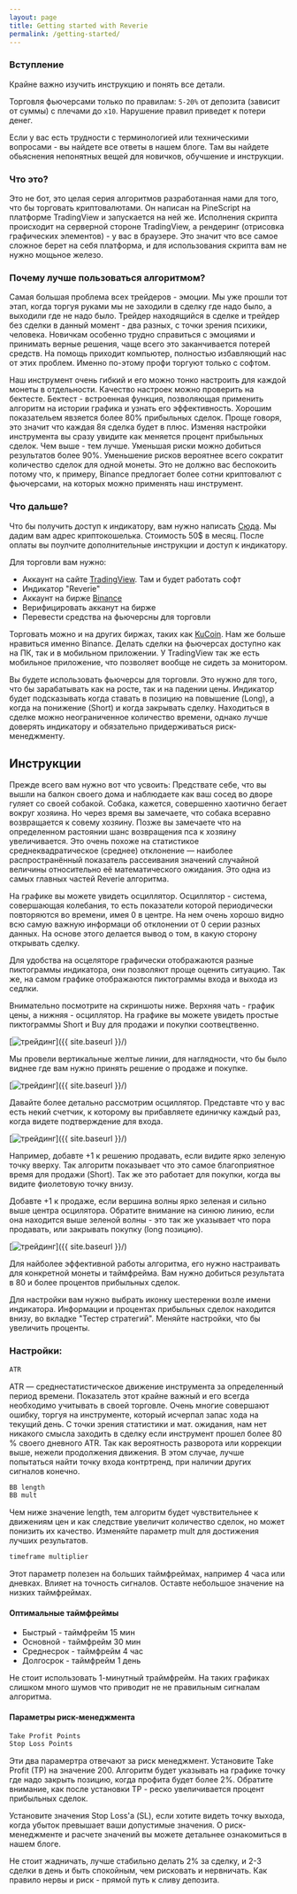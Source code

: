 ```yaml
---
layout: page
title: Getting started with Reverie
permalink: /getting-started/
---
```


### Вступление

Крайне важно изучить инструкцию и понять все детали.

Торговля фьючерсами только по правилам: `5-20%` от депозита (зависит от суммы) с плечами до `х10`. Нарушение правил приведет к потери денег. 

Если у вас есть трудности с терминологией или техническими вопросами - вы найдете все ответы в нашем блоге. Там вы найдете обьяснения непонятных вещей для новичков, обучшение и инструкции.

### Что это?

Это не бот, это целая серия алгоритмов разработанная нами для того, что бы торговать криптовалютами. Он написан на PineScript на платформе TradingView и запускается на ней же. Исполнения скрипта происходит на серверной стороне TradingView, а рендеринг (отрисовка графических элементов) - у вас в браузере. Это значит что все самое сложное берет на себя платформа, и для использования скрипта вам не нужно мощьное железо. 

### Почему лучше пользоваться алгоритмом?

Самая большая проблема всех трейдеров - эмоции. Мы уже прошли тот этап, когда торгуя руками мы не заходили в сделку где надо было, а выходили где не надо было. Трейдер находящийся в сделке и трейдер без сделки в данный момент - два разных, с точки зрения психики, человека. Новичкам особенно трудно справиться с эмоциями и принимать верные решения, чаще всего это заканчивается потерей средств. На помощь приходит компьютер, полностью избавляющий нас от этих проблем. Именно по-этому профи торгуют только с софтом. 

Наш инструмент очень гибкий и его можно тонко настроить для каждой монеты в отдельности. Качество настроек можно проверить на бектесте. Бектест - встроенная функция, позволяющая применить алгоритм на истории графика и узнать его эффективность. Хорошим показательем явзяется более 80% прибыльных сделок. Проще говоря, это значит что каждая 8я сделка будет в плюс. Изменяя настройки инструмента вы сразу увидите как меняется процент прибыльных сделок. Чем выше - тем лучше. Уменьшая риски можно добиться результатов более 90%. Уменьшение рисков вероятнее всего сократит количество сделок для одной монеты. Это не должно вас беспокоить потому что, к примеру, Binance предлогает более сотни криптовалют с фьючерсами, на которых можно применять наш инструмент.

### Что дальше?

Что бы получить доступ к индикатору, вам нужно написать [Сюда](https://t.me/engineerios). Мы дадим вам адрес криптокошелька. Стоимость 50$ в месяц. После оплаты вы поулчите дополнительные инструкции и доступ к индикатору.

Для торговли вам нужно:
- Аккаунт на сайте [TradingView](tradingview.com). Там и будет работать софт
- Индикатор "Reverie"
- Аккаунт на бирже [Binance](http://binance.com)
- Верифицировать акканут на бирже
- Перевести средства на фьючерсны для торговли 

Торговать можно и на других биржах, таких как [KuCoin](https://www.kucoin.com). Нам же больше нравиться именно Binance. Делать сделки на фьючерсах доступно как на ПК, так и в мобильном приложении. У TradingView так же есть мобильное приложение, что позволяет вообще не сидеть за монитором.

Вы будете использовать фьючерсы для торговли. Это нужно для того, что бы зарабатывать как на росте, так и на падении цены. Индикатор будет подсказывать когда ставать в позицию на повышение (Long), а когда на понижение (Short) и когда закрывать сделку. Находиться в сделке можно неограниченное количество времени, однако лучше доверять индикатору и обязательно придерживаться риск-менеджменту.

## Инструкции

Прежде всего вам нужно вот что усвоить: Предствате себе, что вы вышли на балкон своего дома и наблюдаете как ваш сосед во дворе гуляет со своей собакой. Собака, кажется, совершенно хаотично бегает вокруг хозяина. Но через время вы замечаете, что собака всеравно возвращается к совему хозяину. Позже вы замечаете что на определенном растоянии шанс возвращения пса к хозяину увеличивается. Это очень похоже на статистикое среднеквадратическое (среднее) отклонение — наиболее распространённый показатель рассеивания значений случайной величины относительно её математического ожидания. Это одна из самых главных частей Reverie алгоритма. 

На графике вы можете увидеть осциллятор. Осциллятор - система, совершающая колебания, то есть показатели которой периодически повторяются во времени, имея 0 в центре. На нем очень хорошо видно всю самую важную информаци об отклонении от 0 серии разных данных. На основе этого делается вывод о том, в какую сторону открывать сделку.

Для удобства на осцеляторе графически отображаются разные пиктограммы индикатора, они позволяют проще оценить ситуацию. Так же, на самом графике отображаются пиктограммы входа и выхода из седлки.

Внимательно посмотрите на скриншоты ниже. Верхняя чать - график цены, а нижняя - осциллятор.
На графике вы можете увидеть простые пиктограммы Short и Buy для продажи и покупки соотвецтвенно.

[<img src="{{ site.baseurl }}/images/trading.png" alt="трейдинг"/>]({{ site.baseurl }}/)

Мы провели вертикальные желтые линии, для наглядности, что бы было виднее где вам нужно принять решение о продаже и покупке.

[<img src="{{ site.baseurl }}/images/tradingLine.png" alt="трейдинг"/>]({{ site.baseurl }}/)

Давайте более детально рассмотрим осциллятор. Представте что у вас есть некий счетчик, к которому вы прибавляете единичку каждый раз, когда видете подтверждение для входа.

[<img src="{{ site.baseurl }}/images/tradingOstsilator.png" alt="трейдинг"/>]({{ site.baseurl }}/)

Например, добавте +1 к решению продавать, если видите ярко зеленую точку вверху. Так алгоритм показывает что это самое благоприятное время для продажи (Short). Так же это работает для покупки, когда вы видите фиолетовую точку внизу.

Добавте +1 к продаже, если вершина волны ярко зеленая и сильно выше центра осцилятора.
Обратите внимание на синюю линию, если она находится выше зеленой волны - это так же указывает что пора продавать, или закрывать покупку (long позицию).

[<img src="{{ site.baseurl }}/images/tradingDots.png" alt="трейдинг"/>]({{ site.baseurl }}/)

Для найболее эффективной работы алгоритма, его нужно настраивать для конкретной монеты и таймфрейма. Вам нужно добиться результата в 80 и более процентов прибыльных сделок.

Для настройки вам нужно выбрать иконку шестеренки возле имени индикатора. Информации и процентах прибыльных сделок находится внизу, во вкладке "Тестер стратегий". Меняйте настройки, что бы увеличить проценты. 

### Настройки:

```md
ATR
```
ATR — среднестатистическое движение инструмента за определенный период времени. Показатель этот крайне важный и его всегда необходимо учитывать в своей торговле. Очень многие совершают ошибку, торгуя на инструменте, который исчерпал запас хода на текущий день. С точки зрения статистики и мат. ожидания, нам нет никакого смысла заходить в сделку если инструмент прошел более 80 % своего дневного ATR. Так как вероятность разворота или коррекции выше, нежели продолжения движения. В этом случае, лучше попытаться найти точку входа контртренд, при наличии других сигналов конечно.

```md
BB length
BB mult
```
Чем ниже значение length, тем алгоритм будет чувствительнее к движениям цен и как следствие увеличит количество сделок, но может понизить их качество. Изменяйте параметр mult для достижения лучших результатов.
```md
timeframe multiplier
```
Этот параметр полезен на больших таймфреймах, например 4 часа или дневках. Влияет на точность сигналов. Оставте небольшое значение на низких таймфреймах.

#### Оптимальные таймфреймы

- Быстрый - таймфрейм 15 мин
- Основной - таймфрейм 30 мин
- Среднесрок - таймфрейм 4 час
- Долгосрок - таймфрейм 1 день

Не стоит использовать 1-минутный траймфрейм. На таких графиках слишком много шумов что приводит не не правильным сигналам алгоритма.

#### Параметры риск-менеджмента 

```md
Take Profit Points
Stop Loss Points
```
Эти два парамертра отвечают за риск менеджмент. Установите Take Profit (TP) на значение 200. Алгоритм будет указывать на графике точку где надо закрыть позицию, когда профита будет более 2%. Обратите внимание, как после установки TP - реско увеличивается процент прибыльных сделок.

Установите значения Stop Loss'а (SL), если хотите видеть точку выхода, когда убыток превышает ваши допустимые значения. О риск-менеджменте и расчете значений вы можете детальнее ознакомиться в нашем блоге.

Не стоит жадничать, лучше стабильно делать 2% за сделку, и 2-3 сделки в день и быть спокойным, чем рисковать и нервничать. Как правило нервы и риск - прямой путь к сливу депозита.

